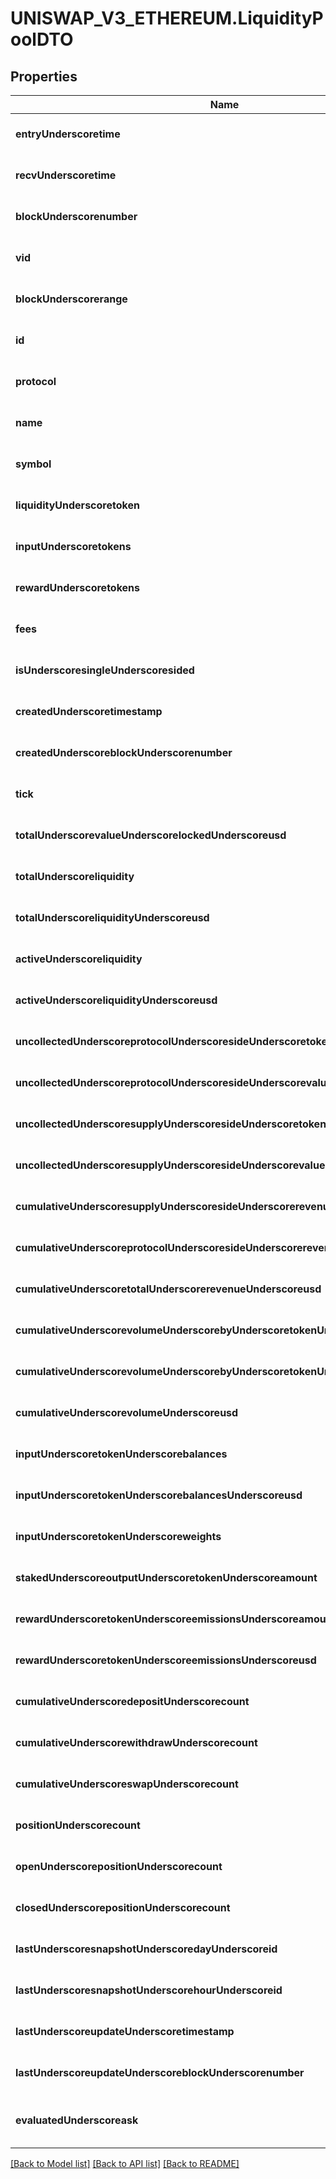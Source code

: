 # UNISWAP_V3_ETHEREUM.LiquidityPoolDTO

## Properties
Name | Type | Description | Notes
------------ | ------------- | ------------- | -------------
**entryUnderscoretime** | **string** |  | [optional] [default to null]
**recvUnderscoretime** | **string** |  | [optional] [default to null]
**blockUnderscorenumber** | **integer** |  | [optional] [default to null]
**vid** | **integer** |  | [optional] [default to null]
**blockUnderscorerange** | **string** |  | [optional] [default to null]
**id** | **string** |  | [optional] [default to null]
**protocol** | **string** |  | [optional] [default to null]
**name** | **string** |  | [optional] [default to null]
**symbol** | **string** |  | [optional] [default to null]
**liquidityUnderscoretoken** | **string** |  | [optional] [default to null]
**inputUnderscoretokens** | **array[string]** |  | [optional] [default to null]
**rewardUnderscoretokens** | **array[string]** |  | [optional] [default to null]
**fees** | **array[string]** |  | [optional] [default to null]
**isUnderscoresingleUnderscoresided** | **boolean** |  | [optional] [default to null]
**createdUnderscoretimestamp** | **string** |  | [optional] [default to null]
**createdUnderscoreblockUnderscorenumber** | **string** |  | [optional] [default to null]
**tick** | **string** |  | [optional] [default to null]
**totalUnderscorevalueUnderscorelockedUnderscoreusd** | **string** |  | [optional] [default to null]
**totalUnderscoreliquidity** | **string** |  | [optional] [default to null]
**totalUnderscoreliquidityUnderscoreusd** | **string** |  | [optional] [default to null]
**activeUnderscoreliquidity** | **string** |  | [optional] [default to null]
**activeUnderscoreliquidityUnderscoreusd** | **string** |  | [optional] [default to null]
**uncollectedUnderscoreprotocolUnderscoresideUnderscoretokenUnderscoreamounts** | **array[string]** |  | [optional] [default to null]
**uncollectedUnderscoreprotocolUnderscoresideUnderscorevaluesUnderscoreusd** | **array[string]** |  | [optional] [default to null]
**uncollectedUnderscoresupplyUnderscoresideUnderscoretokenUnderscoreamounts** | **array[string]** |  | [optional] [default to null]
**uncollectedUnderscoresupplyUnderscoresideUnderscorevaluesUnderscoreusd** | **array[string]** |  | [optional] [default to null]
**cumulativeUnderscoresupplyUnderscoresideUnderscorerevenueUnderscoreusd** | **string** |  | [optional] [default to null]
**cumulativeUnderscoreprotocolUnderscoresideUnderscorerevenueUnderscoreusd** | **string** |  | [optional] [default to null]
**cumulativeUnderscoretotalUnderscorerevenueUnderscoreusd** | **string** |  | [optional] [default to null]
**cumulativeUnderscorevolumeUnderscorebyUnderscoretokenUnderscoreamount** | **array[string]** |  | [optional] [default to null]
**cumulativeUnderscorevolumeUnderscorebyUnderscoretokenUnderscoreusd** | **array[string]** |  | [optional] [default to null]
**cumulativeUnderscorevolumeUnderscoreusd** | **string** |  | [optional] [default to null]
**inputUnderscoretokenUnderscorebalances** | **array[string]** |  | [optional] [default to null]
**inputUnderscoretokenUnderscorebalancesUnderscoreusd** | **array[string]** |  | [optional] [default to null]
**inputUnderscoretokenUnderscoreweights** | **array[string]** |  | [optional] [default to null]
**stakedUnderscoreoutputUnderscoretokenUnderscoreamount** | **string** |  | [optional] [default to null]
**rewardUnderscoretokenUnderscoreemissionsUnderscoreamount** | **array[string]** |  | [optional] [default to null]
**rewardUnderscoretokenUnderscoreemissionsUnderscoreusd** | **array[string]** |  | [optional] [default to null]
**cumulativeUnderscoredepositUnderscorecount** | **integer** |  | [optional] [default to null]
**cumulativeUnderscorewithdrawUnderscorecount** | **integer** |  | [optional] [default to null]
**cumulativeUnderscoreswapUnderscorecount** | **integer** |  | [optional] [default to null]
**positionUnderscorecount** | **integer** |  | [optional] [default to null]
**openUnderscorepositionUnderscorecount** | **integer** |  | [optional] [default to null]
**closedUnderscorepositionUnderscorecount** | **integer** |  | [optional] [default to null]
**lastUnderscoresnapshotUnderscoredayUnderscoreid** | **integer** |  | [optional] [default to null]
**lastUnderscoresnapshotUnderscorehourUnderscoreid** | **integer** |  | [optional] [default to null]
**lastUnderscoreupdateUnderscoretimestamp** | **string** |  | [optional] [default to null]
**lastUnderscoreupdateUnderscoreblockUnderscorenumber** | **string** |  | [optional] [default to null]
**evaluatedUnderscoreask** | **float** |  | [optional] [readonly] [default to null]

[[Back to Model list]](../README.md#documentation-for-models) [[Back to API list]](../README.md#documentation-for-api-endpoints) [[Back to README]](../README.md)


